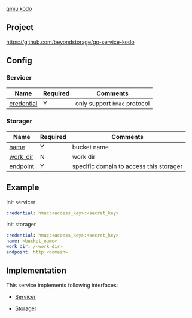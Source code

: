 [qiniu kodo](https://www.qiniu.com/products/kodo)

## Project

<https://github.com/beyondstorage/go-service-kodo>

## Config

### Servicer

| Name | Required | Comments |
| ---- | -------- | -------- |
| [credential](go-storage/pairs/credential.md) | Y | only support `hmac` protocol |

### Storager

| Name | Required | Comments |
| ---- | -------- | -------- |
| [name](go-storage/pairs/name.md) | Y | bucket name |
| [work_dir](go-storage/pairs/work_dir.md) | N | work dir |
| [endpoint](go-storage/pairs/endpoint.md) | Y | specific domain to access this storager |

## Example

Init servicer

```yaml
credential: hmac:<access_key>:<secret_key>
```

Init storager

```yaml
credential: hmac:<access_key>:<secret_key>
name: <bucket_name>
work_dir: /<work_dir>
endpoint: http:<domain>
```

## Implementation

This service implements following interfaces:

- [Servicer](../operations/servicer/index.md)

- [Storager](../operations/storager/index.md)